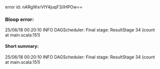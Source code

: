 error id: nARgWxrVlY4juqF3/iHPOw==
### Bloop error:

25/06/18 00:20:10 INFO DAGScheduler: Final stage: ResultStage 34 (count at main.scala:151)
#### Short summary: 

25/06/18 00:20:10 INFO DAGScheduler: Final stage: ResultStage 34 (count at main.scala:151)